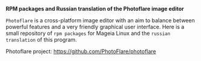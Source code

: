 **RPM packages and Russian translation of the Photoflare image editor**  

`Photoflare` is a cross-platform image editor with an aim to balance between powerful features and a very friendly graphical user interface. Here is a small repository of `rpm packages` for Mageia Linux and the `russian translation` of this program.  

Photoflare project: https://github.com/PhotoFlare/photoflare
